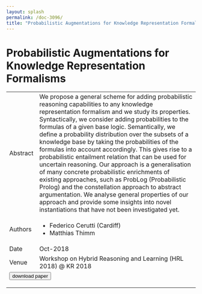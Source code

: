 ```yaml
---
layout: splash
permalink: /doc-3096/
title: "Probabilistic Augmentations for Knowledge Representation Formalisms"
---
```


# Probabilistic Augmentations for Knowledge Representation Formalisms

<table>
    <tbody>
    <tr>
        <td>Abstract</td>
        <td>We propose a general scheme for adding probabilistic reasoning capabilities to any knowledge representation formalism and we study its properties. Syntactically, we consider adding probabilities to the formulas of a given base logic. Semantically, we define a probability distribution over the subsets of a knowledge base by taking the probabilities of the formulas into account accordingly. This gives rise to a probabilistic entailment relation that can be used for uncertain reasoning. Our approach is a generalisation of many concrete probabilistic enrichments of existing approaches, such as ProbLog (Probabilistic Prolog) and the constellation approach to abstract argumentation. We analyse general properties of our approach and provide some insights into novel instantiations that have not been investigated yet.</td>
    </tr>
    <tr>
        <td>Authors</td>
        <td>
            <ul>
                <li>Federico Cerutti (Cardiff)</li>
                <li>Matthias Thimm</li>
            </ul>
        </td>
    </tr>
    <tr>
        <td>Date</td>
        <td>Oct-2018</td>
    </tr>
    <tr>
        <td>Venue</td>
        <td>Workshop on Hybrid Reasoning and Learning (HRL 2018) @ KR 2018</td>
    </tr>
        <tr>
            <td colspan="2">
                <form method="get" action="https://dais-ita.org/sites/default/files/3095.pdf">
                    <button type="submit">download paper</button>
                </form>
            </td>
        </tr>
    </tbody>
</table>
